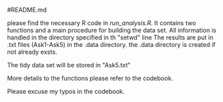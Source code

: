 #README.md

please find the necessary R code in *run_analysis.R*.
It contains two functions and a main procedure for building the data set.
All information is handled in the directory specified in th "setwd" line
The results are put in .txt files (Ask1-Ask5) in the .data directory.
the .data directory is created if not already exsts.

The tidy data set will be stored in "Ask5.txt"

More details to the functions please refer to the codebook.

Please excuse my typos in the codebook.
